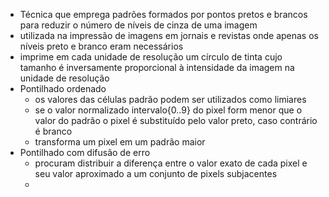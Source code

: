 - Técnica que emprega padrões formados por pontos pretos e brancos para reduzir o número de níveis de cinza de uma imagem
- utilizada na impressão de imagens em jornais e revistas onde apenas os níveis preto e branco eram necessários
- imprime em cada unidade de resolução um círculo de tinta cujo tamanho é inversamente proporcional à intensidade da imagem na unidade de resolução
- Pontilhado ordenado
	- os valores das células padrão podem ser utilizados como limiares
	- se o valor normalizado intervalo{0..9} do pixel form menor que o valor do padrão o pixel é substituído pelo valor preto, caso contrário é branco
	- transforma um pixel em um padrão maior
- Pontilhado com difusão de erro
	- procuram distribuir a diferença entre o valor exato de cada pixel e seu valor aproximado a um conjunto de pixels subjacentes
	- 